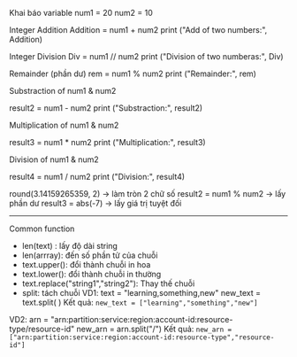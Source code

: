 Khai báo variable
num1 = 20
num2 = 10

Integer Addition
Addition = num1 + num2
print ("Add of two numbers:", Addition)

Integer Division
Div = num1 // num2
print ("Division of two numberas:", Div)

Remainder (phần dư)
rem = num1 % num2
print ("Remainder:", rem)

Substraction of num1 & num2

result2 = num1 - num2
print ("Substraction:", result2)

Multiplication of num1 & num2

result3 = num1 * num2
print ("Multiplication:", result3)



Division of num1 & num2

result4 = num1 / num2
print ("Division:", result4)

round(3.14159265359, 2)  -> làm tròn 2 chữ số
result2 = num1 % num2 -> lấy phần dư
result3 = abs(-7) -> lấy giá trị tuyệt đối

---
Common function

- len(text) : lấy độ dài string
- len(arrray): đến số phần tử của chuỗi
- text.upper(): đổi thành chuỗi in hoa
- text.lower(): đổi thành chuỗi in thường
- text.replace("string1","string2"): Thay thế chuỗi
- split: tách chuỗi
VD1:
text = "learning,something,new"
new_text = text.split( )
Kết quả: `new_text = ["learning","something","new"]`

VD2:
arn = "arn:partition:service:region:account-id:resource-type/resource-id"
new_arn = arn.split("/")
Kết quả: `new_arn = ["arn:partition:service:region:account-id:resource-type","resource-id"]`





